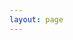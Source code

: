 ```yaml
---
layout: page
---
```

<script setup>
import {
  VPTeamPage,
  VPTeamPageTitle,
  VPTeamMembers,
  VPTeamPageSection
} from 'vitepress/theme'

const hqLeaders = [
  { avatar: '/about/hq/2015/鬼目.jpg', name: '鬼目', title: '社长' },
  { avatar: '/about/hq/2015/喵少.jpg', name: '喵少', title: '副社长' },
  { avatar: '/about/hq/2015/眠子.jpg', name: '眠子', title: '副社长' },
  { avatar: '/about/hq/2015/罪恶.jpg', name: '罪恶', title: '副社长' },
  { avatar: '/about/hq/2015/86.jpg', name: '86', title: '副社长' },
];

const vaMembers = [ // 演音部
  { avatar: '/about/hq/2015/杂音.jpg', name: '杂音', title: '部长' },
  { avatar: '/about/hq/2015/Evy.jpg', name: 'Evy', title: '副部长' },
  { avatar: '/about/hq/2015/Lion.jpg', name: 'Lion', title: '副部长' },
  { avatar: '/about/hq/2015/玫音.jpg', name: '玫音', title: '副部长' },
];

const editMembers = [ // 编辑部
  { avatar: '/about/hq/2015/well.jpg', name: 'well', title: '部长' },
  { avatar: '/about/hq/avatar.png', name: '猫中毒', title: '副部长' }, // 图片不存在
  { avatar: '/about/hq/2015/冷凝.jpg', name: '冷凝', title: '副部长' },
  { avatar: '/about/hq/2015/TheEscapist.jpg', name: 'TheEscapist', title: '副部长' },
];

const cosMembers = [ // cos部
  { avatar: '/about/hq/avatar.png', name: '阿嘞', title: '部长' }, // 图片不存在
  { avatar: '/about/hq/2015/SRin.jpg', name: 'Srin', title: '副部长' },
  { avatar: '/about/hq/avatar.png', name: '别恙', title: '副部长' }, // 图片不存在
  { avatar: '/about/hq/avatar.png', name: '豆子', title: '副部长' }, // 图片不存在
];

const darkMembers = [ // 暗部
  { avatar: '/about/hq/avatar.png', name: '千澈', title: '部长' }, // 图片不存在
  { avatar: '/about/hq/avatar.png', name: 'live', title: '副社长 (秘书)' }, // 图片不存在
  { avatar: '/about/hq/2015/包子.jpg', name: '包子', title: '副社长 (公关)' },
  { avatar: '/about/hq/avatar.png', name: '时雨', title: '副社长 (风纪)' }, // 图片不存在
];

</script>

<VPTeamPage>
  <VPTeamPageTitle>
    <template #title>2015HQ</template>
    <template #lead>2015.6-2016.6</template>
  </VPTeamPageTitle>

  <VPTeamPageSection>
    <template #title>社长团</template>
    <template #members>
      <VPTeamMembers size="small" :members="hqLeaders" />
    </template>
  </VPTeamPageSection>

  <VPTeamPageSection>
    <template #title>演音部</template>
    <template #members>
      <VPTeamMembers size="small" :members="vaMembers" />
    </template>
  </VPTeamPageSection>

  <VPTeamPageSection>
    <template #title>编辑部</template>
    <template #members>
      <VPTeamMembers size="small" :members="editMembers" />
    </template>
  </VPTeamPageSection>

  <VPTeamPageSection>
    <template #title>cos部</template>
    <template #members>
      <VPTeamMembers size="small" :members="cosMembers" />
    </template>
  </VPTeamPageSection>

  <VPTeamPageSection>
    <template #title>暗部</template>
    <template #members>
      <VPTeamMembers size="small" :members="darkMembers" />
    </template>
  </VPTeamPageSection>
</VPTeamPage>
